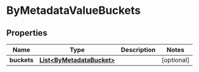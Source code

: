 

# ByMetadataValueBuckets

## Properties

Name | Type | Description | Notes
------------ | ------------- | ------------- | -------------
**buckets** | [**List&lt;ByMetadataBucket&gt;**](ByMetadataBucket.md) |  |  [optional]



